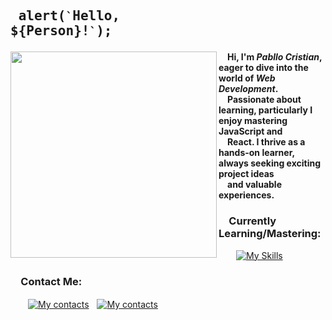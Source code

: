 ## <pre> alert(`` ` ``Hello, ${Person}!`` ` ``); </pre>
<img src="https://user-images.githubusercontent.com/74038190/212750996-938b257b-266c-45a7-9af7-655341c0f58b.gif" align="left" width="330px"> &emsp;<b>Hi, I'm _Pabllo Cristian_, eager to dive into the world of _Web Development_.<br />&emsp;Passionate about learning, particularly I enjoy mastering JavaScript and<br />&emsp;React. I thrive as a hands-on learner, always seeking exciting project ideas<br />&emsp;and valuable experiences.</b>

### &emsp;Currently Learning/Mastering:
&emsp;&emsp;[![My Skills](https://skillicons.dev/icons?i=js,html,css,react)](https://skillicons.dev)

### &emsp;Contact Me:
&emsp;&emsp;[![My contacts](https://skillicons.dev/icons?i=linkedin)](https://br.linkedin.com/in/pabllo-cristian-ferreira-de-lima-a926062b3)ﾠ[![My contacts](https://skillicons.dev/icons?i=gmail)](mailto:pabllo.dev@gmail.com)
